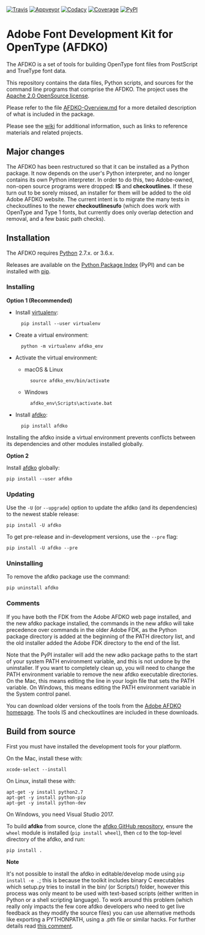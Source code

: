 [![Travis](https://travis-ci.org/adobe-type-tools/afdko.svg?branch=develop)](https://travis-ci.org/adobe-type-tools/afdko)
[![Appveyor](https://ci.appveyor.com/api/projects/status/qurx2si4x54b97mt/branch/develop?svg=true)](https://ci.appveyor.com/project/adobe-type-tools/afdko/branch/develop)
[![Codacy](https://api.codacy.com/project/badge/Grade/08ceff914833445685924ebb1f040070)](https://www.codacy.com/app/adobe-type-tools/afdko?utm_source=github.com&amp;utm_medium=referral&amp;utm_content=adobe-type-tools/afdko&amp;utm_campaign=Badge_Grade)
[![Coverage](https://codecov.io/gh/adobe-type-tools/afdko/branch/develop/graph/badge.svg)](https://codecov.io/gh/adobe-type-tools/afdko/branch/develop)
[![PyPI](https://img.shields.io/pypi/v/afdko.svg)](https://pypi.org/project/afdko)

Adobe Font Development Kit for OpenType (AFDKO)
===============================================

The AFDKO is a set of tools for building OpenType font files from
PostScript and TrueType font data.

This repository contains the data files, Python scripts, and sources for
the command line programs that comprise the AFDKO. The project uses the
[Apache 2.0 OpenSource license](LICENSE.md).

Please refer to the file [AFDKO-Overview.md](docs/AFDKO-Overview.md)
for a more detailed description of what is included in the package.

Please see the
[wiki](https://github.com/adobe-type-tools/afdko/wiki)
for additional information, such as links to reference materials and related
projects.

Major changes
-------------

The AFDKO has been restructured so that it can be installed as a Python
package. It now depends on the user\'s Python interpreter, and no longer
contains its own Python interpreter. In order to do this, two
Adobe-owned, non-open source programs were dropped: **IS** and
**checkoutlines**. If these turn out to be sorely missed, an installer
for them will be added to the old Adobe AFDKO website. The current
intent is to migrate the many tests in checkoutlines to the newer
**checkoutlinesufo** (which does work with OpenType and Type 1 fonts,
but currently does only overlap detection and removal, and a few basic
path checks).

Installation
------------

The AFDKO requires [Python](http://www.python.org/download) 2.7.x. or
3.6.x.

Releases are available on the [Python Package
Index](https://pypi.python.org/pypi/afdko) (PyPI) and can be installed
with [pip](https://pip.pypa.io).

### Installing

**Option 1 (Recommended)**

- Install [virtualenv](https://virtualenv.pypa.io):

        pip install --user virtualenv

- Create a virtual environment:

        python -m virtualenv afdko_env

- Activate the virtual environment:

    - macOS & Linux

            source afdko_env/bin/activate

    - Windows

            afdko_env\Scripts\activate.bat

- Install [afdko](https://pypi.python.org/pypi/afdko):

        pip install afdko

Installing the afdko inside a virtual environment prevents conflicts
between its dependencies and other modules installed globally.

**Option 2**

Install [afdko](https://pypi.python.org/pypi/afdko) globally:

    pip install --user afdko

### Updating

Use the `-U` (or `--upgrade`) option to update the afdko (and its
dependencies) to the newest stable release:

    pip install -U afdko

To get pre-release and in-development versions, use the `--pre` flag:

    pip install -U afdko --pre

### Uninstalling

To remove the afdko package use the command:

    pip uninstall afdko

### Comments

If you have both the FDK from the Adobe AFDKO web page installed, and
the new afdko package installed, the commands in the new afdko will take
precedence over commands in the older Adobe FDK, as the Python package
directory is added at the beginning of the PATH directory list, and the
old installer added the Adobe FDK directory to the end of the list.

Note that the PyPI installer will add the new adko package paths to the
start of your system PATH environment variable, and this is not undone
by the uninstaller. If you want to completely clean up, you will need to
change the PATH environment variable to remove the new afdko executable
directories. On the Mac, this means editing the line in your login file
that sets the PATH variable. On Windows, this means editing the PATH
environment variable in the System control panel.

You can download older versions of the tools from the [Adobe AFDKO
homepage](http://www.adobe.com/devnet/opentype/afdko.html). The tools IS
and checkoutlines are included in these downloads.

Build from source
-----------------

First you must have installed the development tools for your platform.

On the Mac, install these with:

    xcode-select --install

On Linux, install these with:

    apt-get -y install python2.7
    apt-get -y install python-pip
    apt-get -y install python-dev

On Windows, you need Visual Studio 2017.

To build **afdko** from source, clone the [afdko GitHub
repository](https://github.com/adobe-type-tools/afdko), ensure the `wheel`
module is installed (`pip install wheel`), then `cd` to the top-level
directory of the afdko, and run:

    pip install .

**Note**

It's not possible to install the afdko in editable/develop mode using
`pip install -e .`; this is because the toolkit includes binary C executables
which setup.py tries to install in the bin/ (or Scripts/) folder, however
this process was only meant to be used with text-based scripts (either
written in Python or a shell scripting language). To work around this problem
(which really only impacts the few core afdko developers who need to get live
feedback as they modify the source files) you can use alternative methods like
exporting a PYTHONPATH, using a .pth file or similar hacks.
For further details read [this comment](https://github.com/adobe-type-tools/afdko/pull/677#issuecomment-436747212).
